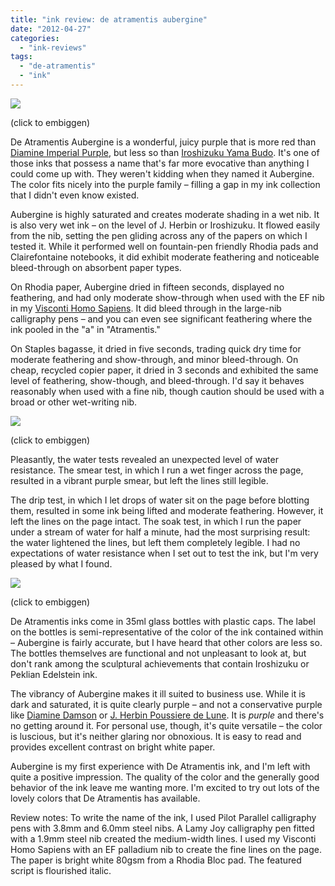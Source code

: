 ```yaml
---
title: "ink review: de atramentis aubergine"
date: "2012-04-27"
categories: 
  - "ink-reviews"
tags: 
  - "de-atramentis"
  - "ink"
---
```


[![](http://s3.media.squarespace.com/production/1431296/16917466/-KjwV4kC5MpY/T5nfhbgqbpI/AAAAAAAAAfs/Xb1i1UQrsSY/s640/de%2Batramentis%2Baubergine.jpg)](http://s3.media.squarespace.com/production/1431296/16917466/-KjwV4kC5MpY/T5nfhbgqbpI/AAAAAAAAAfs/Xb1i1UQrsSY/s1600/de%2Batramentis%2Baubergine.jpg)

(click to embiggen)

  

De Atramentis Aubergine is a wonderful, juicy purple that is more red than [Diamine Imperial Purple](/2010/10/ink-review-diamine-imperial-purple.html), but less so than [Iroshizuku Yama Budo](/2010/04/ink-review-iroshizuku-yama-budo.html). It's one of those inks that possess a name that's far more evocative than anything I could come up with. They weren't kidding when they named it Aubergine. The color fits nicely into the purple family – filling a gap in my ink collection that I didn't even know existed.

  

Aubergine is highly saturated and creates moderate shading in a wet nib. It is also very wet ink – on the level of J. Herbin or Iroshizuku. It flowed easily from the nib, setting the pen gliding across any of the papers on which I tested it. While it performed well on fountain-pen friendly Rhodia pads and Clairefontaine notebooks, it did exhibit moderate feathering and noticeable bleed-through on absorbent paper types.

  

On Rhodia paper, Aubergine dried in fifteen seconds, displayed no feathering, and had only moderate show-through when used with the EF nib in my [Visconti Homo Sapiens](/2011/11/pen-review-visconti-homo-sapiens.html). It did bleed through in the large-nib calligraphy pens – and you can even see significant feathering where the ink pooled in the "a" in "Atramentis."

  

On Staples bagasse, it dried in five seconds, trading quick dry time for moderate feathering and show-through, and minor bleed-through. On cheap, recycled copier paper, it dried in 3 seconds and exhibited the same level of feathering, show-though, and bleed-through. I'd say it behaves reasonably when used with a fine nib, though caution should be used with a broad or other wet-writing nib.

  

  

[![](http://s3.media.squarespace.com/production/1431296/16917466/-Gmut8AjBDm8/T5nffoO8LYI/AAAAAAAAAfk/8BLZrrtHLIg/s400/de%2Batramentis%2Baubergine%2Bwater%2Btest.jpg)](http://s3.media.squarespace.com/production/1431296/16917466/-Gmut8AjBDm8/T5nffoO8LYI/AAAAAAAAAfk/8BLZrrtHLIg/s1600/de%2Batramentis%2Baubergine%2Bwater%2Btest.jpg)

(click to embiggen)

  

Pleasantly, the water tests revealed an unexpected level of water resistance. The smear test, in which I run a wet finger across the page, resulted in a vibrant purple smear, but left the lines still legible.

  

The drip test, in which I let drops of water sit on the page before blotting them, resulted in some ink being lifted and moderate feathering. However, it left the lines on the page intact. The soak test, in which I run the paper under a stream of water for half a minute, had the most surprising result: the water lightened the lines, but left them completely legible. I had no expectations of water resistance when I set out to test the ink, but I'm very pleased by what I found.

  

  

[![](http://s3.media.squarespace.com/production/1431296/16917466/-UMwmSd4zLNg/T5nfXqDUGUI/AAAAAAAAAfc/Dj6SKgSBe9o/s320/IMG_0748.JPG)](http://s3.media.squarespace.com/production/1431296/16917466/-UMwmSd4zLNg/T5nfXqDUGUI/AAAAAAAAAfc/Dj6SKgSBe9o/s1600/IMG_0748.JPG)

(click to embiggen)

  

De Atramentis inks come in 35ml glass bottles with plastic caps. The label on the bottles is semi-representative of the color of the ink contained within – Aubergine is fairly accurate, but I have heard that other colors are less so. The bottles themselves are functional and not unpleasant to look at, but don't rank among the sculptural achievements that contain Iroshizuku or Peklian Edelstein ink.

  

The vibrancy of Aubergine makes it ill suited to business use. While it is dark and saturated, it is quite clearly purple – and not a conservative purple like [Diamine Damson](/2012/01/ink-review-diamine-damson.html) or [J. Herbin Poussiere de Lune](/2010/03/ink-review-j-herbin-poussiere-de-lune.html). It is _purple_ and there's no getting around it. For personal use, though, it's quite versatile – the color is luscious, but it's neither glaring nor obnoxious. It is easy to read and provides excellent contrast on bright white paper.

  

Aubergine is my first experience with De Atramentis ink, and I'm left with quite a positive impression. The quality of the color and the generally good behavior of the ink leave me wanting more. I'm excited to try out lots of the lovely colors that De Atramentis has available.

  

Review notes: To write the name of the ink, I used Pilot Parallel calligraphy pens with 3.8mm and 6.0mm steel nibs. A Lamy Joy calligraphy pen fitted with a 1.9mm steel nib created the medium-width lines. I used my Visconti Homo Sapiens with an EF palladium nib to create the fine lines on the page. The paper is bright white 80gsm from a Rhodia Bloc pad. The featured script is flourished italic.
